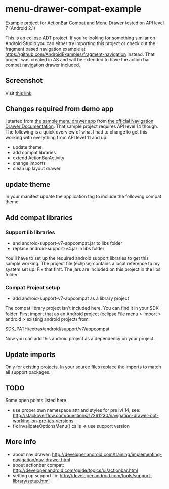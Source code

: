 menu-drawer-compat-example
==========================

Example project for ActionBar Compat and Menu Drawer tested on API level 7 (Android 2.1)

This is an eclipse ADT project. If you're looking for something similar on Android Studio you can either try importing this project or check out the fragment based navigation example at https://github.com/AndroidExamples/fragment-navigation instead. That project was created in AS and will be extended to have the action bar compat navigation drawer included.

## Screenshot

Visit [this link](https://www.dropbox.com/s/w43z6yk23ldz5rh/device-2013-08-19-031443.png). 

## Changes required from demo app

I started from [the sample menu drawer app](http://developer.android.com/shareables/training/NavigationDrawer.zip) from [the official Navigation Drawer Documentation](http://developer.android.com/training/implementing-navigation/nav-drawer.html). That sample project requires API level 14 though. The following is a quick overview of what I had to change to get this working with everything from API level 11 and up.

* update theme
* add compat libraries
* extend ActionBarActivity
* change imports
* clean up layout drawer

## update theme

In your manifest update the application tag to include the following compat theme.

   <application
        android:label="@string/app_name"
        android:icon="@drawable/ic_launcher"
        android:theme="@style/Theme.AppCompat">
        
## Add compat libraries

### Support lib libraries

* and android-support-v7-appcompat.jar to libs folder
* replace android-support-v4.jar in libs folder

You'll have to set up the required android support libraries to get this sample working. The project file (eclipse) contains a local reference to my system set up. Fix that first. The jars are included on this project in the libs folder.

### Compat Project setup

* add android-support-v7-appcompat as a library project

The compat library project isn't included here. You can find it in your SDK folder. First import that as an Android project (eclipse File menu > import > android > existing android project) from:

   SDK_PATH/extras/android/support/v7/appcompat

Now you can add this android project as a dependency on your project.

## Update imports

Only for existing projects. In your source files replace the imports to match all support packages.

## TODO

Some open points listed here

* use proper own namespace attr and styles for pre lvl 14, see: http://stackoverflow.com/questions/17261230/navigation-drawer-not-working-on-pre-ics-versions
* fix invalidateOptionsMenu() calls => use support version

## More info

* about nav drawer: http://developer.android.com/training/implementing-navigation/nav-drawer.html
* about actionbar compat: http://developer.android.com/guide/topics/ui/actionbar.html
* setting up support lib: http://developer.android.com/tools/support-library/setup.html
